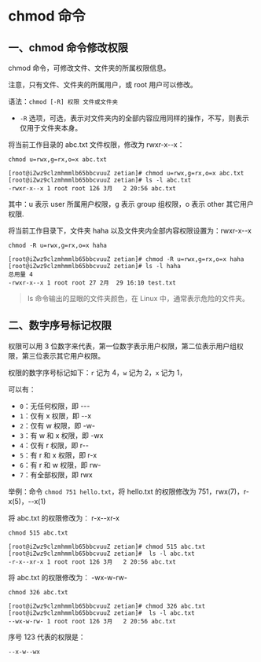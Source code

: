 # chmod 命令

## 一、chmod 命令修改权限

chmod 命令，可修改文件、文件夹的所属权限信息。

注意，只有文件、文件夹的所属用户，或 root 用户可以修改。

语法：`chmod [-R] 权限 文件或文件夹`

- `-R` 选项，可选，表示对文件夹内的全部内容应用同样的操作，不写，则表示仅用于文件夹本身。

将当前工作目录的 abc.txt 文件权限，修改为 rwxr-x--x：

```shell
chmod u=rwx,g=rx,o=x abc.txt
```

```shell
[root@iZwz9clzmhmmlb65bbcvuuZ zetian]# chmod u=rwx,g=rx,o=x abc.txt
[root@iZwz9clzmhmmlb65bbcvuuZ zetian]# ls -l abc.txt
-rwxr-x--x 1 root root 126 3月   2 20:56 abc.txt
```

其中：u 表示 user 所属用户权限，g 表示 group 组权限，o 表示 other 其它用户权限.

将当前工作目录下，文件夹 haha 以及文件夹内全部内容权限设置为：rwxr-x--x

```shell
chmod -R u=rwx,g=rx,o=x haha
```

```shell
[root@iZwz9clzmhmmlb65bbcvuuZ zetian]# chmod -R u=rwx,g=rx,o=x haha
[root@iZwz9clzmhmmlb65bbcvuuZ zetian]# ls -l haha
总用量 4
-rwxr-x--x 1 root root 27 2月  29 16:10 test.txt
```

> ls 命令输出的显眼的文件夹颜色，在 Linux 中，通常表示危险的文件夹。

## 二、数字序号标记权限

权限可以用 3 位数字来代表，第一位数字表示用户权限，第二位表示用户组权限，第三位表示其它用户权限。

权限的数字序号标记如下：`r` 记为 4，`w` 记为 2，`x` 记为 1，

可以有：

- `0`：无任何权限，即 ---
- `1`：仅有 x 权限，即 --x
- `2`：仅有 w 权限，即 -w-
- `3`：有 w 和 x 权限，即 -wx
- `4`：仅有 r 权限，即 r--
- `5`：有 r 和 x 权限，即 r-x
- `6`：有 r 和 w 权限，即 rw-
- `7`：有全部权限，即 rwx

举例：命令 `chmod 751 hello.txt`，将 hello.txt 的权限修改为 751，rwx(7)，r-x(5)，--x(1)

将 abc.txt 的权限修改为： r-x--xr-x

```shell
chmod 515 abc.txt
```

```shell
[root@iZwz9clzmhmmlb65bbcvuuZ zetian]# chmod 515 abc.txt
[root@iZwz9clzmhmmlb65bbcvuuZ zetian]#  ls -l abc.txt
-r-x--xr-x 1 root root 126 3月   2 20:56 abc.txt
```

将 abc.txt 的权限修改为： -wx-w-rw-

```shell
chmod 326 abc.txt
```

```shell
[root@iZwz9clzmhmmlb65bbcvuuZ zetian]# chmod 326 abc.txt
[root@iZwz9clzmhmmlb65bbcvuuZ zetian]#  ls -l abc.txt
--wx-w-rw- 1 root root 126 3月   2 20:56 abc.txt
```

序号 123 代表的权限是：

`--x-w--wx`
